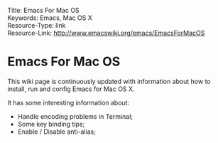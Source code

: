 Title: Emacs For Mac OS  
Keywords: Emacs, Mac OS X  
Resource-Type: link  
Resource-Link: http://www.emacswiki.org/emacs/EmacsForMacOS  

# Emacs For Mac OS

This wiki page is continuously updated with information about how to install, run and config Emacs for Mac OS X.

It has some interesting information about:
- Handle encoding problems in Terminal;
- Some key binding tips;
- Enable / Disable anti-alias;

